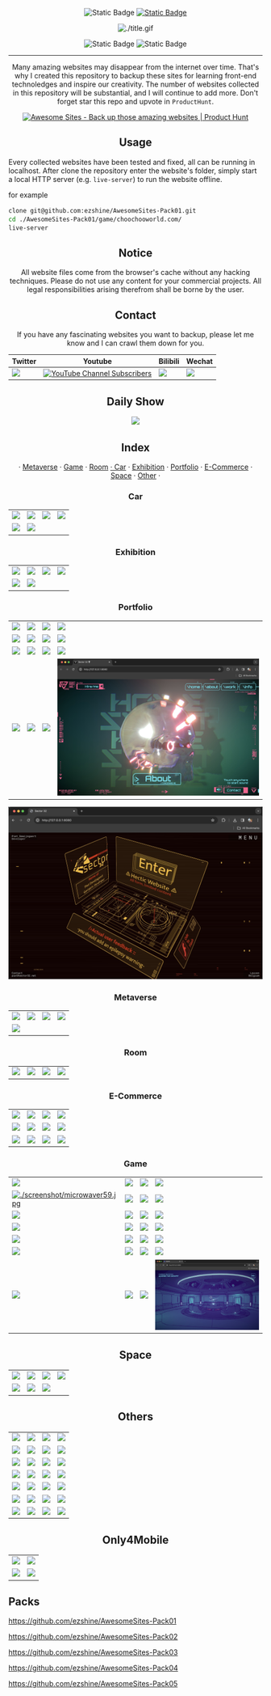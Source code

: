 <div align="center">

![Static Badge](https://img.shields.io/badge/English-blue) [![Static Badge](https://img.shields.io/badge/中文-grey)](./README_cn.md)

![./title.gif](./title.gif)

![Static Badge](https://img.shields.io/badge/Number%20of%20Sites-119-blue) ![Static Badge](https://img.shields.io/badge/Thanks%20all%20the%20wonderful%20website's%20creator-blue)

---

Many amazing websites may disappear from the internet over time. That's why I created this repository to backup these sites for learning front-end technoledges and inspire our creativity. The number of websites collected in this repository will be substantial, and I will continue to add more. Don't forget star this repo and upvote in `ProductHunt`.

<a href="https://www.producthunt.com/posts/awesome-sites?utm_source=badge-featured&utm_medium=badge&utm_souce=badge-awesome&#0045;sites" target="_blank"><img src="https://api.producthunt.com/widgets/embed-image/v1/featured.svg?post_id=428032&theme=light" alt="Awesome&#0032;Sites - Back&#0032;up&#0032;those&#0032;amazing&#0032;websites | Product Hunt" style="width: 250px; height: 54px;" width="250" height="54" /></a>

</div>

<div align="center">
  
## Usage

</div>

Every collected websites have been tested and fixed, all can be running in localhost. After clone the repository enter the website's folder, simply start a local HTTP server (e.g. `live-server`)  to run the website offline.

for example
```bash
clone git@github.com:ezshine/AwesomeSites-Pack01.git
cd ./AwesomeSites-Pack01/game/choochooworld.com/
live-server
```
<div align="center">

## Notice

All website files come from the browser's cache without any hacking techniques. Please do not use any content for your commercial projects. All legal responsibilities arising therefrom shall be borne by the user.

## Contact

If you have any fascinating websites you want to backup, please let me know and I can crawl them down for you.

| Twitter | Youtube | Bilibili | Wechat | 
| - | - | - | - |
| [![](https://img.shields.io/twitter/url/https/twitter.com/ezshine.svg?style=social&label=Follow%20%40ezshine)](https://twitter.com/ezshine) | [![YouTube Channel Subscribers](https://img.shields.io/youtube/channel/subscribers/UCw4_T6ozlosiP_oja48DzbQ)](https://www.youtube.com/@awesomesites) | [![](https://img.shields.io/badge/dynamic/json?labelColor=FE7398&logo=bilibili&logoColor=white&label=哔哩哔哩&color=00aeec&query=%24.data.totalSubs&url=https%3A%2F%2Fapi.spencerwoo.com%2Fsubstats%2F%3Fsource%3Dbilibili%26queryKey%3D422646817)](https://space.bilibili.com/422646817) | [![](https://img.shields.io/badge/-%E5%A4%A7%E5%B8%85%E8%80%81%E7%8C%BF-07c160?logo=wechat&logoColor=white&label=公众号)](https://open.weixin.qq.com/qr/code?username=ezfullstack) |


## Daily Show

[![](./screenshot/vw-com-mx.jpg)](https://github.com/ezshine/AwesomeSites-Pack01/tree/main/car/www.vw.com.mx)

## Index

· [Metaverse](#Metaverse) · [Game](#Game) · [Room](#Room) [· Car](#Car) · [Exhibition](#Exhibition) · [Portfolio](#Portfolio) · [E-Commerce](#E-Commerce) · [Space](#Space) · [Other](#Other) ·

### Car

|||||
|-|-|-|-|
| [![](./screenshot/pack01-lamborghini.jpg)](https://github.com/ezshine/AwesomeSites-Pack01/tree/main/car/www.lamborghini.com) | [![](./screenshot/toyotagazooracing.jpg)](https://github.com/ezshine/AwesomeSites-Pack01/tree/main/car/toyotagazooracing.com)| [![](./screenshot/vw-com-mx.jpg)](https://github.com/ezshine/AwesomeSites-Pack01/tree/main/car/www.vw.com.mx)| [![](./screenshot/exp-gemini.jpg)](https://github.com/ezshine/AwesomeSites-Pack01/tree/main/car/exp-gemini.lusion.co) |
| [![](./screenshot/nouvelletwingo-renault.jpg)](https://github.com/ezshine/AwesomeSites-Pack05/tree/main/car/www.experience-nouvelletwingo.renault.fr) | [![](./screenshot/mi-su7.jpg)](https://github.com/ezshine/AwesomeSites-Pack04/tree/main/car/mi-su7) |

### Exhibition

|||||
|-|-|-|-|
| [![](./screenshot/iconicmintswsjbarrons.jpg)](https://github.com/ezshine/AwesomeSites-iconicmints.wsjbarrons.com) | [![](./screenshot/tjdi-exhibition2022.jpg)](https://github.com/ezshine/AwesomeSites-tjdi-exhibition) | [![](./screenshot/exp-infinite-passerella.jpg)](https://github.com/ezshine/AwesomeSites-Pack01/tree/main/exhibition/exp-infinite-passerella.lusion.co) | [![](./screenshot/vrshow-oss-dt-space.jpg)](https://github.com/ezshine/AwesomeSites-Pack02/tree/main/car/vrshow-oss.dt-space.cn/showroom) |
| [![](./screenshot/af1hotel-koikreative.jpg)](https://github.com/ezshine/AwesomeSites-Pack04/tree/main/minisite/af1hotel.koikreative.com/) | [![](./screenshot/anumberfromtheghost.jpg)](https://github.com/ezshine/AwesomeSites-Pack05/tree/main/room/www.anumberfromtheghost.com/)

### Portfolio

|||||
|-|-|-|-|
| [![](./screenshot/bruno-simon.jpg)](https://github.com/ezshine/AwesomeSites-Pack01/tree/main/portfolio/bruno-simon.com) | [![](./screenshot/david-hckh.jpg)](https://github.com/ezshine/AwesomeSites-Pack01/tree/main/portfolio/david-hckh.com) | [![](./screenshot/interview-ueno.jpg)](https://github.com/ezshine/AwesomeSites-Pack01/tree/main/portfolio/interview.ueno.co) | [![](./screenshot/madbox-io.jpg)](https://github.com/ezshine/AwesomeSites-Pack01/tree/main/portfolio/madbox.io) |
| [![](./screenshot/quentinhocde.jpg)](https://github.com/ezshine/AwesomeSites-Pack04/tree/main/portfolio/quentinhocde.com) | [![](./screenshot/akinokogomi.jpg)](https://github.com/ezshine/AwesomeSites-Pack03/tree/main/others/akinokogomi.vercel) | [![](./screenshot/wearezizo.jpg)](https://github.com/ezshine/AwesomeSites-Pack03/tree/main/portfolio/wearezizo.com) | [![](./screenshot/brettwilliams.jpg)](https://github.com/ezshine/AwesomeSites-Pack03/tree/main/portfolio/www.brettwilliams.net)
| [![](./screenshot/hle-io.jpg)](https://github.com/ezshine/AwesomeSites-Pack04/tree/main/portfolio/hle.io) | [![](./screenshot/impossible-box.jpg)](https://github.com/ezshine/AwesomeSites-Pack04/tree/main/portfolio/impossible-box.web.app) | [![](./screenshot/luni-app.jpg)](https://github.com/ezshine/AwesomeSites-Pack04/tree/main/portfolio/www.luni-app) | [![](./screenshot/curious.jpg)](https://github.com/ezshine/AwesomeSites-Pack04/tree/main/portfolio/curious.co) |
| [![](./screenshot/artisansdidees.jpg)](https://github.com/ezshine/AwesomeSites-Pack04/tree/main/portfolio/www.artisansdidees.com) | [![](./screenshot/activetheory.jpg)](https://github.com/ezshine/AwesomeSites-Pack04/tree/main/portfolio/logartis.info) | [![](./screenshot/logartis.info.jpg)](https://github.com/ezshine/AwesomeSites-Pack04/tree/main/portfolio/logartis.info) | [![](./screenshot/sector32-net.jpg)](https://github.com/ezshine/AwesomeSites-Pack06/tree/main/portfolio/www.sector32.net)
[![](./screenshot/story-sector32-net.jpg)](https://github.com/ezshine/AwesomeSites-Pack06/tree/main/portfolio/story.sector32.net) 

### Metaverse

|||||
|-|-|-|-|
| [![](./screenshot/coastalworld.jpg)](https://github.com/ezshine/AwesomeSites-Pack03/tree/main/metaverse/coastalworld.com) | [![](./screenshot/oppoinno2021.jpg)](https://github.com/ezshine/AwesomeSites-Pack03/tree/main/metaverse/oppo_innoday2021) | [![](./screenshot/douyin-carnival-2022.jpg)](https://github.com/ezshine/AwesomeSites-douyin_carnival_2022) | [![](./screenshot/icbc-bj-miniverse.jpg)](https://github.com/ezshine/AwesomeSites-icbc-bj-metaverse) |
| [![](./screenshot/popmart-exhibition.jpg)](https://github.com/ezshine/AwesomeSites-Pack03/tree/main/metaverse/popmart2022) |

### Room

|||||
|-|-|-|-|
| [![](./screenshot/adobexbowie.jpg)](https://github.com/ezshine/AwesomeSites-Pack02/tree/main/room/adobexbowie75.com) | [![](./screenshot/showroom-littleworkshop.jpg)](https://github.com/ezshine/AwesomeSites-Pack01/tree/main/room/showroom.littleworkshop.fr) | [![](./screenshot/hennessy-house-of-moves.jpg)](https://github.com/ezshine/AwesomeSites-Pack01/tree/main/room/hennessy-house-of-moves.hello-jury.com) | [![](./screenshot/au-floor.jpg)](https://github.com/ezshine/AwesomeSites-Pack01/tree/main/room/au-floor.vercel.app) |

### E-Commerce

|||||
|-|-|-|-|
| [![](./screenshot/webxr-sneakers.jpg)](https://github.com/ezshine/AwesomeSites-Pack01/tree/main/e-commerce/webxr-sneakers.lusion.co) | [![](./screenshot/maxmara-bearinggifts.jpg)](https://github.com/ezshine/AwesomeSites-Pack01/tree/main/e-commerce/maxmara-bearinggifts.betteringbrands.com) | [![](./screenshot/webgi-jewelry.jpg)](https://github.com/ezshine/AwesomeSites-Pack02/tree/main/other/webgi-jewelry.vercel) | [![](./screenshot/gleec.jpg)](https://github.com/ezshine/AwesomeSites-Pack01/tree/main/other/gleec.com) |
| [![](./screenshot/themagicalpantry.jpg)](https://github.com/ezshine/AwesomeSites-themagicalpantry.com) | [![](./screenshot/baguette25.jpg)](https://github.com/ezshine/AwesomeSites-Pack01/tree/main/e-commerce/www.fendi.com) | [![](./screenshot/vrseat.jpg)](https://github.com/ezshine/AwesomeSites-Pack02/tree/main/room/vrseat.vercel) | [![](./screenshot/futureofbeauty-loreal.jpg)](https://github.com/ezshine/AwesomeSites-Pack03/tree/main/e-commerce/futureofbeauty.loreal.com) |
| [![](./screenshot/technology-panasonic.jpg)](https://github.com/ezshine/AwesomeSites-Pack03/tree/main/e-commerce/technology.panasonic.eu) | [![](./screenshot/theperfumeshop.jpg)](https://github.com/ezshine/AwesomeSites-Pack04/tree/main/e-commerce/www.theperfumeshop.com) | [![](./screenshot/indigo-hakusho.jpg)](https://github.com/ezshine/AwesomeSites-Pack05/tree/main/e-commerce/45r.jp) | [![](./screenshot/giftfinder-dolcegabbana.jpg)](https://github.com/ezshine/AwesomeSites-Pack05/tree/main/e-commerce/giftfinder.dolcegabbana.com)



### Game

|||||
|-|-|-|-|
| [![](./screenshot/letsplay-ouigo.jpg)](https://github.com/ezshine/AwesomeSites-Pack02/tree/main/game/letsplay.ouigo.com) | [![](./screenshot/slowroads.jpg)](https://github.com/ezshine/AwesomeSites-Pack02/tree/main/game/slowroads) | [![](./screenshot/playyourpowernarscosmetics.jpg)](https://github.com/ezshine/AwesomeSites-Pack02/tree/main/game/playyourpower.narscosmetics.com) | [![](./screenshot/truesource-evian.jpg)](https://github.com/ezshine/AwesomeSites-Pack02/tree/main/game/truesource.evian.com) |
[![./screenshot/microwaver59.jpg](./screenshot/microwaver59.jpg)](https://github.com/ezshine/AwesomeSites-Pack01/tree/main/game/microwaver59.com) | [![](./screenshot/guccilovedbounce.jpg)](https://github.com/ezshine/AwesomeSites-Pack01/tree/main/game/guccibelovedbounce.gucci.com)| [![](./screenshot/foosballworldcup18.jpg)](https://github.com/ezshine/AwesomeSites-Pack01/tree/main/game/www.foosballworldcup18.com)| [![](./screenshot/playgl.jpg)](https://github.com/ezshine/AwesomeSites-Pack01/tree/main/game/play.gl) |
| [![](./screenshot/therace.jpg)](https://github.com/ezshine/AwesomeSites-Pack01/tree/main/game/therace.montblanclegend.com) | [![](./screenshot/iwantitall.jpg)](https://github.com/ezshine/AwesomeSites-Pack01/tree/main/game/iwantitall.msi.com)| [![](./screenshot/chocapic-nutri-game.jpg)](https://github.com/ezshine/AwesomeSites-Pack01/tree/main/game/www.chocapic-nutri-game.fr)| [![](./screenshot/kodingergoy.jpg)](https://github.com/ezshine/AwesomeSites-Pack01/tree/main/game/kodingergoy.arkivert.no) |
| [![](./screenshot/zizoparty.jpg)](https://github.com/ezshine/AwesomeSites-Pack03/tree/main/game/party.wearezizo.com) | [![](./screenshot/colorfulnight-pha5e.jpg)](https://github.com/ezshine/AwesomeSites-Pack04/tree/main/game/colorfulnight.pha5e.com) | [![](./screenshot/summerafternoon.jpg)](https://github.com/ezshine/AwesomeSites-Pack04/tree/main/game/summer-afternoon.vlucendo.com) | [![](./screenshot/out-of-doors-lostmechanics.jpg)](https://github.com/ezshine/AwesomeSites-Pack04/tree/main/game/out-of-doors.lostmechanics.com) |
| [![](./screenshot/thefabulouscartierjourney.jpg)](https://github.com/ezshine/AwesomeSites-Pack04/tree/main/game/thefabulouscartierjourney.cartier.com) | [![](./screenshot/haunted-thedigitalpanda.jpg)](https://github.com/ezshine/AwesomeSites-Pack04/tree/main/game/haunted.thedigitalpanda.com) | [![](./screenshot/pcol.jpg)](https://github.com/ezshine/AwesomeSites-Pack04/tree/main/game/pcol) | [![](./screenshot/veecon2023game-veefriends.jpg)](https://github.com/ezshine/AwesomeSites-Pack04/tree/main/game/veecon2023game.veefriends.com) |
| [![](./screenshot/esteelauderanrcade.jpg)](https://github.com/ezshine/AwesomeSites-esteelauderanrcade) | [![](./screenshot/plumegame.jpg)](https://github.com/ezshine/AwesomeSites-Pack05/tree/main/game/plumegame.com) | [![](./screenshot/goinghome-302chanwoo.jpg)](https://github.com/ezshine/AwesomeSites-Pack05/tree/main/game/goinghome.302chanwoo.com) | [![](./screenshot/ispy-heihei-resn.jpg)](https://github.com/ezshine/AwesomeSites-Pack05/tree/main/game/ispy.heihei.resn.co)
| [![](./screenshot/alexanderperrin-shorttrip.jpg)](https://github.com/ezshine/AwesomeSites-Pack05/tree/main/game/alexanderperrin.com.au) | [![](./screenshot/trollideliciouslydarkescape.jpg)](https://github.com/ezshine/AwesomeSites-Pack05/tree/main/game/trollideliciouslydarkescape.com) | [![](./screenshot/giga-game.jpg)](https://github.com/ezshine/AwesomeSites-Pack02/tree/main/game/giga.game) | [![](./screenshot/equinox-space.jpg)](https://github.com/ezshine/AwesomeSites-Pack06/tree/main/game/equinox.space)



## Space

|||||
|-|-|-|-|
| [![](./screenshot/spaceforce.jpg)](https://github.com/ezshine/AwesomeSites-Pack04/tree/main/minisite/www.spaceforce.com) | [![](./screenshot/robertsspaceindustries-starmap.jpg)](https://github.com/ezshine/AwesomeSites-Pack01/tree/main/space/robertsspaceindustries.com) | [![](./screenshot/leap-for-mankind.jpg)](https://github.com/ezshine/AwesomeSites-leap-for-mankind.com) | [![](./screenshot/eyes-nasa-mars2020.jpg)](https://github.com/ezshine/AwesomeSites-Pack01/tree/main/space/eyes.nasa.gov)
| [![](./screenshot/sigmasoftwarelabs.jpg)](https://github.com/ezshine/AwesomeSites-Pack03/tree/main/others/sigmasoftwarelabs.com) | [![](./screenshot/issdockingsimulator.jpg)](https://github.com/ezshine/AwesomeSites-Pack05/tree/main/space/iss-sim.spacex.com) | [![](./screenshot/cocosmos-online.jpg)](https://github.com/ezshine/AwesomeSites-Pack05/tree/main/space/cocosmos.online) |

## Others

|||||
|-|-|-|-|
| [![](./screenshot/expmylittlestorybook.jpg)](https://github.com/ezshine/AwesomeSites-Pack01/tree/main/game/exp-my-little-storybook.lusion.co)| [![](./screenshot/turnofthescrewtrailer.jpg)](https://github.com/ezshine/AwesomeSites-Pack01/tree/main/other/turn-of-the-screw-trailer.s3.eu-west-2.amazonaws.com)| [![](./screenshot/avatarbuilder.jpg)](https://github.com/ezshine/AwesomeSites-Pack01/tree/main/other/avatarbuilder)| [![](./screenshot/lucyhardcastle-thefifthsense.jpg)](https://github.com/ezshine/AwesomeSites-Pack01/tree/main/other/lucyhardcastle-thefifthsense.i-d.co)| [![](./screenshot/windflower.jpg)](https://github.com/ezshine/AwesomeSites-Pack01/tree/main/other/wildflower.resn.co.nz)
| [![](./screenshot/atmosleeroy.jpg)](https://github.com/ezshine/AwesomeSites-Pack01/tree/main/portfolio/atmos.leeroy.ca) | [![](./screenshot/yelloworld.jpg)](https://github.com/ezshine/AwesomeSites-Pack01/tree/main/other/yelloworld.pinkyellow.com) | [![](./screenshot/blues-d.jpg)](https://github.com/ezshine/AwesomeSites-Pack01/tree/main/portfolio/www.blues-d.co.jp) | [![](./screenshot/windflower.jpg)](https://github.com/ezshine/AwesomeSites-Pack01/tree/main/other/wildflower.resn.co.nz) |
| [![](./screenshot/lr-doesbook.jpg)](https://github.com/ezshine/AwesomeSites-Pack02/tree/main/other/lr.doesbook.kr/en) | [![](./screenshot/persepolis-getty.jpg)](https://github.com/ezshine/AwesomeSite-persepolis.getty.edu) | [![](./screenshot/dddanceparty.jpg)](https://github.com/ezshine/AwesomeSite-dddance.party) | [![](./screenshot/media-facade-shiftlink.jpg)](https://github.com/ezshine/AwesomeSites-Pack02/tree/main/other/media-facade.shiftlink.tech) | [![](./screenshot/design-next-iphone.jpg)](https://github.com/ezshine/AwesomeSites-Pack02/tree/main/other/neal.fun%3Adesign-the-next-iphone) |
| [![](./screenshot/thefemalegaze.jpg)](https://github.com/ezshine/AwesomeSites-Pack02/tree/main/other/www.thefemalegaze.art) | [![](./screenshot/thepleasurepursuit.jpg)](https://github.com/ezshine/AwesomeSites-Pack02/tree/main/other/www.thepleasurepursuit.com) | [![](./screenshot/cleoshow.jpg)](https://github.com/ezshine/AwesomeSites-Pack03/tree/main/others/cleo.show) | [![](./screenshot/rainforest-arkivert.jpg)](https://github.com/ezshine/AwesomeSites-Pack03/tree/main/others/rainforest.arkivert.no) |
| [![](./screenshot/hape-io.jpg)](https://github.com/ezshine/AwesomeSites-Pack03/tree/main/others/www.hape.io) | [![](./screenshot/renaudrohlinger.jpg)](https://github.com/ezshine/AwesomeSites-Pack03/tree/main/portfolio/renaudrohlinger.com) | [![](./screenshot/thewebshowcase-withgoogle.jpg)](https://github.com/ezshine/AwesomeSites-Pack04/tree/main/minisite/thewebshowcase.withgoogle.com) | [![](./screenshot/girlswhocodegirls.jpg)](https://github.com/ezshine/AwesomeSites-Pack04/tree/main/tools/www.girlswhocodegirls.com) |
| [![](./screenshot/qqpvp6749.jpg)](https://github.com/ezshine/AwesomeSites-Pack04/tree/main/other/pvp.qq.com) | [![](./screenshot/airforce-intothestorm.jpg)](https://github.com/ezshine/AwesomeSites-Pack04/tree/main/other/www.airforce.com) | [![](./screenshot/fingerspelling.jpg)](https://github.com/ezshine/AwesomeSites-Pack04/tree/main/other/fingerspelling.xyz) | [![](./screenshot/fwa100-jam3.jpg)](https://github.com/ezshine/AwesomeSites-Pack05/tree/main/portfolio/fwa100.jam3.com) |
[![](./screenshot/lionsnews.jpg)](https://github.com/ezshine/AwesomeSites-Pack05/tree/main/other/cannesprlions.com) | [![](./screenshot/2019-makemepulse.jpg)](https://github.com/ezshine/AwesomeSites-Pack05/tree/main/other/2019.makemepulse.com) | [![](./screenshot/poor-charlies-almanack.jpg)](https://github.com/ezshine/AwesomeSites-poor-charlies-almanack) | [![](./screenshot/spherevegas.online.jpg)](https://spherevegas.online) 

## Only4Mobile

|||
|-|-|
| [![](./screenshot/wonderland.png)](https://github.com/ezshine/AwesomeSites-Pack02/tree/main/other/wonderland) | [![](./screenshot/ellometay33art.png)](https://github.com/ezshine/AwesomeSites-Pack02/tree/main/room/ellometay33art) 
| [![](./screenshot/hawls-loewe.png)](https://github.com/ezshine/AwesomeSites-Pack04/tree/main/game/howls.loewe.com) | [![](./screenshot/fragrance-hermes.png)](https://github.com/ezshine/AwesomeSites-Pack04/tree/main/game/fragrance.hermes.com) 

</div>

## Packs

https://github.com/ezshine/AwesomeSites-Pack01

https://github.com/ezshine/AwesomeSites-Pack02

https://github.com/ezshine/AwesomeSites-Pack03

https://github.com/ezshine/AwesomeSites-Pack04

https://github.com/ezshine/AwesomeSites-Pack05